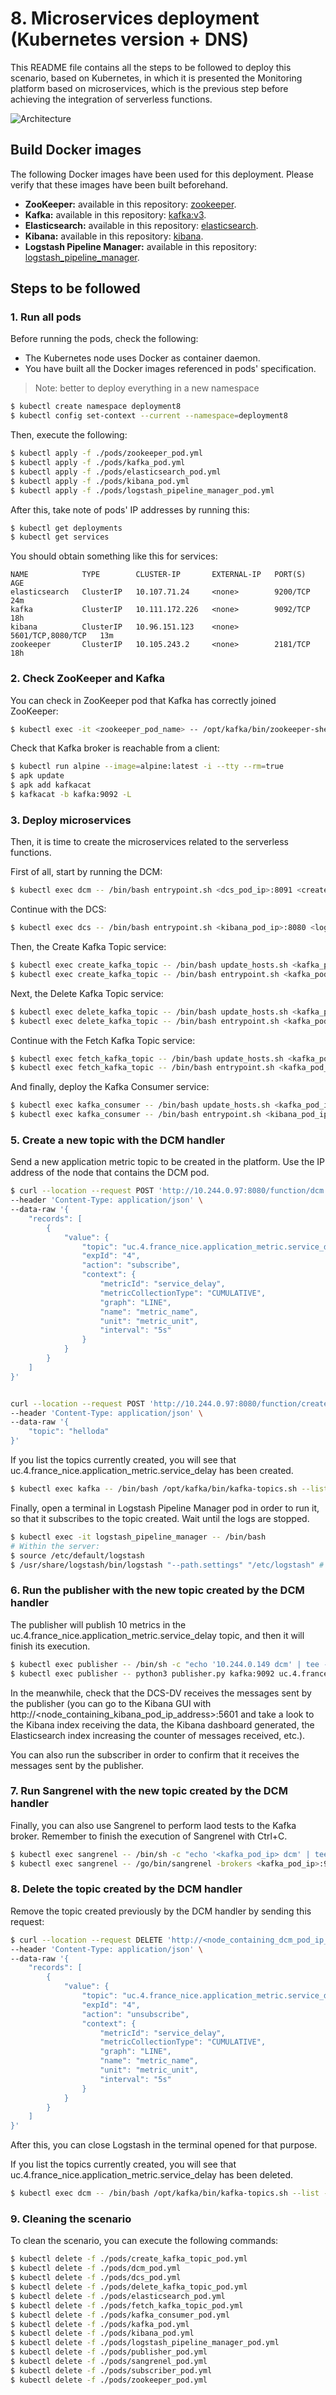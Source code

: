 # 8. Microservices deployment (Kubernetes version + DNS)

This README file contains all the steps to be followed to deploy this scenario, based on Kubernetes, in which it is presented the Monitoring platform based on microservices, which is the previous step before achieving the integration of serverless functions.

![Architecture](img/monitoring_architecture_8.png)

## Build Docker images

The following Docker images have been used for this deployment. Please verify that these images have been built beforehand.

* **ZooKeeper:** available in this repository: [zookeeper](../../docker_images/microservices_scenario/zookeeper).
* **Kafka:** available in this repository: [kafka:v3](../../docker_images/microservices_scenario/kafka/v3).
* **Elasticsearch:** available in this repository: [elasticsearch](../../docker_images/microservices_scenario/elasticsearch/v3).
* **Kibana:** available in this repository: [kibana](../../docker_images/microservices_scenario/kibana).
* **Logstash Pipeline Manager:** available in this repository: [logstash_pipeline_manager](../../docker_images/microservices_scenario/logstash_pipeline_manager/v3).

## Steps to be followed

### 1. Run all pods

Before running the pods, check the following:

* The Kubernetes node uses Docker as container daemon.
* You have built all the Docker images referenced in pods' specification.

> Note: better to deploy everything in a new namespace

```sh
$ kubectl create namespace deployment8
$ kubectl config set-context --current --namespace=deployment8
```

Then, execute the following:

```sh
$ kubectl apply -f ./pods/zookeeper_pod.yml
$ kubectl apply -f ./pods/kafka_pod.yml
$ kubectl apply -f ./pods/elasticsearch_pod.yml
$ kubectl apply -f ./pods/kibana_pod.yml
$ kubectl apply -f ./pods/logstash_pipeline_manager_pod.yml
```

After this, take note of pods' IP addresses by running this:

```sh
$ kubectl get deployments
$ kubectl get services
```

You should obtain something like this for services:

```
NAME            TYPE        CLUSTER-IP       EXTERNAL-IP   PORT(S)             AGE
elasticsearch   ClusterIP   10.107.71.24     <none>        9200/TCP            24m
kafka           ClusterIP   10.111.172.226   <none>        9092/TCP            18h
kibana          ClusterIP   10.96.151.123    <none>        5601/TCP,8080/TCP   13m
zookeeper       ClusterIP   10.105.243.2     <none>        2181/TCP            18h
```

### 2. Check ZooKeeper and Kafka

You can check in ZooKeeper pod that Kafka has correctly joined ZooKeeper:

```sh
$ kubectl exec -it <zookeeper_pod_name> -- /opt/kafka/bin/zookeeper-shell.sh <zookeeper_pod_ip>:2181 ls /brokers/ids
```

Check that Kafka broker is reachable from a client:

```sh
$ kubectl run alpine --image=alpine:latest -i --tty --rm=true
$ apk update
$ apk add kafkacat
$ kafkacat -b kafka:9092 -L
```

### 3. Deploy microservices

Then, it is time to create the microservices related to the serverless functions.

First of all, start by running the DCM:

```sh
$ kubectl exec dcm -- /bin/bash entrypoint.sh <dcs_pod_ip>:8091 <create_kafka_topic_pod_ip>:8190 <delete_kafka_topic_pod_ip>:8290 <fetch_kafka_topic_pod_ip>:8390 &
```

Continue with the DCS:

```sh
$ kubectl exec dcs -- /bin/bash entrypoint.sh <kibana_pod_ip>:8080 <logstash_pipeline_manager_pod_ip>:8191 <kafka_consumer_pod_ip>:8291 <elasticsearch_pod_ip>:9200 &
```

Then, the Create Kafka Topic service:

```sh
$ kubectl exec create_kafka_topic -- /bin/bash update_hosts.sh <kafka_pod_ip> dcm
$ kubectl exec create_kafka_topic -- /bin/bash entrypoint.sh <kafka_pod_ip>:9092 &
```

Next, the Delete Kafka Topic service:

```sh
$ kubectl exec delete_kafka_topic -- /bin/bash update_hosts.sh <kafka_pod_ip> dcm
$ kubectl exec delete_kafka_topic -- /bin/bash entrypoint.sh <kafka_pod_ip>:9092 &
```

Continue with the Fetch Kafka Topic service:

```sh
$ kubectl exec fetch_kafka_topic -- /bin/bash update_hosts.sh <kafka_pod_ip> dcm
$ kubectl exec fetch_kafka_topic -- /bin/bash entrypoint.sh <kafka_pod_ip>:9092 &
```

And finally, deploy the Kafka Consumer service:

```sh
$ kubectl exec kafka_consumer -- /bin/bash update_hosts.sh <kafka_pod_ip> dcm
$ kubectl exec kafka_consumer -- /bin/bash entrypoint.sh <kibana_pod_ip>:8080 <kafka_pod_ip>:9092 &
```

### 5. Create a new topic with the DCM handler

Send a new application metric topic to be created in the platform. Use the IP address of the node that contains the DCM pod.

```sh
$ curl --location --request POST 'http://10.244.0.97:8080/function/dcm' \
--header 'Content-Type: application/json' \
--data-raw '{
    "records": [
        {
            "value": {
                "topic": "uc.4.france_nice.application_metric.service_delay",
                "expId": "4",
                "action": "subscribe",
                "context": {
                    "metricId": "service_delay",
                    "metricCollectionType": "CUMULATIVE",
                    "graph": "LINE",
                    "name": "metric_name",
                    "unit": "metric_unit",
                    "interval": "5s"
                }
            }
        }
    ]
}'


curl --location --request POST 'http://10.244.0.97:8080/function/create-kafka' \
--header 'Content-Type: application/json' \
--data-raw '{
    "topic": "helloda"
}'

```

If you list the topics currently created, you will see that uc.4.france_nice.application_metric.service_delay has been created.

```sh
$ kubectl exec kafka -- /bin/bash /opt/kafka/bin/kafka-topics.sh --list --zookeeper <zookeeper_pod_ip>:2181
```

Finally, open a terminal in Logstash Pipeline Manager pod in order to run it, so that it subscribes to the topic created. Wait until the logs are stopped.

```sh
$ kubectl exec -it logstash_pipeline_manager -- /bin/bash 
# Within the server:
$ source /etc/default/logstash
$ /usr/share/logstash/bin/logstash "--path.settings" "/etc/logstash" # terminal will be blocked then
```

### 6. Run the publisher with the new topic created by the DCM handler

The publisher will publish 10 metrics in the uc.4.france_nice.application_metric.service_delay topic, and then it will finish its execution.

```sh
$ kubectl exec publisher -- /bin/sh -c "echo '10.244.0.149 dcm' | tee -a /etc/hosts > /dev/null"
$ kubectl exec publisher -- python3 publisher.py kafka:9092 uc.4.france_nice.application_metric.service_delay 10
```

In the meanwhile, check that the DCS-DV receives the messages sent by the publisher (you can go to the Kibana GUI with http://<node_containing_kibana_pod_ip_address>:5601 and take a look to the Kibana index receiving the data, the Kibana dashboard generated, the Elasticsearch index increasing the counter of messages received, etc.).

You can also run the subscriber in order to confirm that it receives the messages sent by the publisher.

### 7. Run Sangrenel with the new topic created by the DCM handler

Finally, you can also use Sangrenel to perform laod tests to the Kafka broker. Remember to finish the execution of Sangrenel with Ctrl+C.

```sh
$ kubectl exec sangrenel -- /bin/sh -c "echo '<kafka_pod_ip> dcm' | tee -a /etc/hosts > /dev/null"
$ kubectl exec sangrenel -- /go/bin/sangrenel -brokers <kafka_pod_ip>:9092 -interval 1 -message-batch-size 1 -message-size 100 -produce-rate 1000 -topic uc.4.france_nice.application_metric.service_delay -writers-per-worker 1 # Stop with Ctrl+C.
```

### 8. Delete the topic created by the DCM handler

Remove the topic created previously by the DCM handler by sending this request:

```sh
$ curl --location --request DELETE 'http://<node_containing_dcm_pod_ip_address>:8090/dcm/unsubscribe' \
--header 'Content-Type: application/json' \
--data-raw '{
    "records": [
        {
            "value": {
                "topic": "uc.4.france_nice.application_metric.service_delay",
                "expId": "4",
                "action": "unsubscribe",
                "context": {
                    "metricId": "service_delay",
                    "metricCollectionType": "CUMULATIVE",
                    "graph": "LINE",
                    "name": "metric_name",
                    "unit": "metric_unit",
                    "interval": "5s"
                }
            }
        }
    ]
}'
```

After this, you can close Logstash in the terminal opened for that purpose.

If you list the topics currently created, you will see that uc.4.france_nice.application_metric.service_delay has been deleted.

```sh
$ kubectl exec dcm -- /bin/bash /opt/kafka/bin/kafka-topics.sh --list --zookeeper <zookeeper_pod_ip>:2181
```

### 9. Cleaning the scenario

To clean the scenario, you can execute the following commands:

```sh
$ kubectl delete -f ./pods/create_kafka_topic_pod.yml
$ kubectl delete -f ./pods/dcm_pod.yml
$ kubectl delete -f ./pods/dcs_pod.yml
$ kubectl delete -f ./pods/delete_kafka_topic_pod.yml
$ kubectl delete -f ./pods/elasticsearch_pod.yml
$ kubectl delete -f ./pods/fetch_kafka_topic_pod.yml
$ kubectl delete -f ./pods/kafka_consumer_pod.yml
$ kubectl delete -f ./pods/kafka_pod.yml
$ kubectl delete -f ./pods/kibana_pod.yml
$ kubectl delete -f ./pods/logstash_pipeline_manager_pod.yml
$ kubectl delete -f ./pods/publisher_pod.yml
$ kubectl delete -f ./pods/sangrenel_pod.yml
$ kubectl delete -f ./pods/subscriber_pod.yml
$ kubectl delete -f ./pods/zookeeper_pod.yml
```
